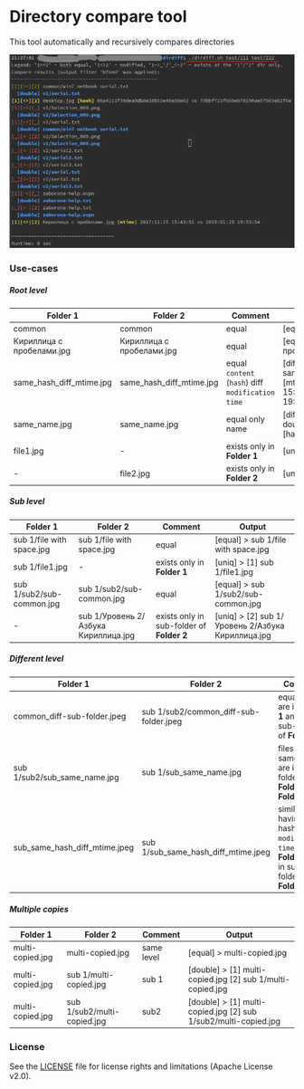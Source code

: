 # Directory compare tool

This tool automatically and recursively compares directories 

![output example](docs/images/output.png)


### Use-cases

##### Root level

Folder 1 | Folder 2 | Comment | Output
--- | --- | --- | ---
common | common | equal | [equal] > common
Кириллица с пробелами.jpg | Кириллица с пробелами.jpg | equal | [equal] > Кириллица с пробелами.jpg
same_hash_diff_mtime.jpg | same_hash_diff_mtime.jpg | equal `content` (`hash`) diff `modification time` | [diff] > [t] same_hash_diff_mtime.jpg [mtime] 2017:11:15 15:43:51 vs 2018:01:29 19:53:54
same_name.jpg | same_name.jpg | equal only name | [diff] > [h] double_diff_mtime.jpg [hash] 123 vs 321
file1.jpg | - | exists only in **Folder 1** | [uniq] > [1] file1.jpg
- | file2.jpg | exists only in **Folder 2** | [uniq] > [2] file2.jpg

##### Sub level

Folder 1 | Folder 2 | Comment | Output
--- | --- | --- | ---
sub 1/file with space.jpg | sub 1/file with space.jpg | equal | [equal] > sub 1/file with space.jpg
sub 1/file1.jpg | - | exists only in **Folder 1** | [uniq] > [1] sub 1/file1.jpg
sub 1/sub2/sub-common.jpg | sub 1/sub2/sub-common.jpg | equal | [equal] > sub 1/sub2/sub-common.jpg
- | sub 1/Уровень 2/Азбука Кириллица.jpg | exists only in sub-folder of **Folder 2** | [uniq] > [2] sub 1/Уровень 2/Азбука Кириллица.jpg

##### Different level

Folder 1 | Folder 2 | Comment | Output
--- | --- | --- | ---
common_diff-sub-folder.jpeg | sub 1/sub2/common_diff-sub-folder.jpeg | equal files are in **Folder 1** and in sub-folder of **Folder 2**  | [double] > [1] common_diff-sub-folder.jpeg [2] sub 1/sub2/common_diff-sub-folder.jpeg
sub 1/sub2/sub_same_name.jpg | sub 1/sub_same_name.jpg | files having same name are in sub-folders of **Folder 1** and **Folder 2** | [diff] > [h] [1] sub 1/sub2/sub_same_name.jpg [2] sub 1/sub_same_name.jpg [hash] 123 vs 321
sub_same_hash_diff_mtime.jpeg | sub 1/sub_same_hash_diff_mtime.jpeg | similar files having same hash but diff `modification time` are in **Folder 1** and in sub-folder of **Folder 2** | [diff] > [t] [1] sub_same_hash_diff_mtime.jpeg [2] sub 1/sub_same_hash_diff_mtime.jpeg [mtime] 2017:11:15 15:43:51 vs 2018:01:29 19:53:54

##### Multiple copies

Folder 1 | Folder 2 | Comment | Output
--- | --- | --- | ---
multi-copied.jpg | multi-copied.jpg | same level | [equal] > multi-copied.jpg
multi-copied.jpg | sub 1/multi-copied.jpg | sub 1 | [double] > [1] multi-copied.jpg [2] sub 1/multi-copied.jpg
multi-copied.jpg | sub 1/sub2/multi-copied.jpg | sub2 | [double] > [1] multi-copied.jpg [2] sub 1/sub2/multi-copied.jpg


### License

See the [LICENSE](LICENSE) file for license rights and limitations (Apache License v2.0).
